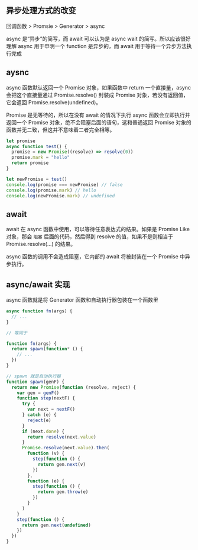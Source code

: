 ## 异步处理方式的改变

回调函数 > Promsie > Generator > async

async 是“异步”的简写，而 await 可以认为是 async wait 的简写。所以应该很好理解 async 用于申明一个 function 是异步的，而 await 用于等待一个异步方法执行完成

## aysnc

async 函数默认返回一个 Promise 对象，如果函数中 return 一个直接量，async 会把这个直接量通过 Promise.resolve() 封装成 Promise 对象，若没有返回值，它会返回 Promise.resolve(undefined)。

Promise 是无等待的，所以在没有 await 的情况下执行 async 函数会立即执行并返回一个 Promise 对象，绝不会阻塞后面的语句，这和普通返回 Promise 对象的函数并无二致，但这并不意味着二者完全相等。

```javascript
let promise
async function test() {
  promise = new Promise((resolve) => resolve(0))
  promise.mark = "hello"
  return promise
}

let newPromise = test()
console.log(promise === newPromise) // false
console.log(promise.mark) // hello
console.log(newPromise.mark) // undefined
```

## await

await 在 async 函数中使用，可以等待任意表达式的结果。如果是 Promise Like 对象，那会 `阻塞` 后面的代码，然后得到 resolve 的值，如果不是则相当于 Promise.resolve(...) 的结果。

async 函数的调用不会造成阻塞，它内部的 await 将被封装在一个 Promise 中异步执行。

## async/await 实现

async 函数就是将 Generator 函数和自动执行器包装在一个函数里

```javascript
async function fn(args) {
  // ...
}

// 等同于

function fn(args) {
  return spawn(function* () {
    // ...
  })
}

// spawn 就是自动执行器
function spawn(genF) {
  return new Promise(function (resolve, reject) {
    var gen = genF()
    function step(nextF) {
      try {
        var next = nextF()
      } catch (e) {
        reject(e)
      }
      if (next.done) {
        return resolve(next.value)
      }
      Promise.resolve(next.value).then(
        function (v) {
          step(function () {
            return gen.next(v)
          })
        },
        function (e) {
          step(function () {
            return gen.throw(e)
          })
        }
      )
    }
    step(function () {
      return gen.next(undefined)
    })
  })
}
```
